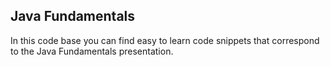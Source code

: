 ## Java Fundamentals
In this code base you can find easy to learn code snippets that correspond to the
Java Fundamentals presentation.